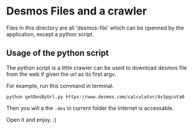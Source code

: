 # Desmos Files and a crawler

Files in this directory are all 'desmos-file' which can be openned by the application, except a python script.

## Usage of the python script

The python script is a little crawler can be used to download desmos file from the web if given the url as its first argv.

For example, run this command in terminal.

```
python getDesByUrl.py https://www.desmos.com/calculator/4v3pgcuta0
```

Then you will a the  `.des` in current folder the Internet is accessable.

Open it and enjoy. :)